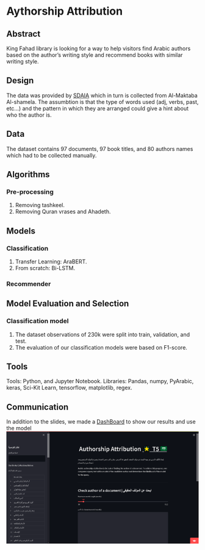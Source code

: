 # Aythorship Attribution
## Abstract
King Fahad library is looking for a way to help visitors find Arabic authors based on the author’s writing style and recommend books with similar writing style.  

## Design
The data was provided by [SDAIA](https://sourceforge.net/projects/tashkeela/) which in turn is collected from Al-Maktaba Al-shamela. The assumbtion is that the type of words used (adj, verbs, past, etc...) and the pattern in which they are arranged could give a hint about who the author is.  

## Data
The dataset contains 97 documents, 97 book titles, and 80 authors names which had to be collected manually.


## Algorithms
### Pre-processing
1.	Removing tashkeel.
2.	Removing Quran vrases and Ahadeth.


## Models  
### Classification  
1. Transfer Learning: AraBERT.  
2. From scratch: Bi-LSTM.  

### Recommender  


## Model Evaluation and Selection   
### Classification model
1.	The dataset observations of 230k were split into train, validation, and test.
2.	The evaluation of our classification models were based on F1-score.  

## Tools
Tools: Python, and Jupyter Notebook. 
Libraries: Pandas, numpy, PyArabic, keras, Sci-Kit Learn, tensorflow, matplotlib, regex.
## Communication
In addition to the slides, we made a [DashBoard](https://share.streamlit.io/a-safarji/books-recommnder-/main/basedon_user.py) to show our results and use the model
![dash](dash.png)
